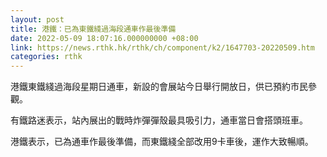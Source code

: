 ```yaml
---
layout: post
title: 港鐵：已為東鐵綫過海段通車作最後準備
date: 2022-05-09 18:07:16.000000000 +08:00
link: https://news.rthk.hk/rthk/ch/component/k2/1647703-20220509.htm
categories: rthk
---
```


港鐵東鐵綫過海段星期日通車，新設的會展站今日舉行開放日，供已預約市民參觀。

有鐵路迷表示，站內展出的戰時炸彈彈殼最具吸引力，通車當日會搭頭班車。

港鐵表示，已為通車作最後準備，而東鐵綫全部改用9卡車後，運作大致暢順。
